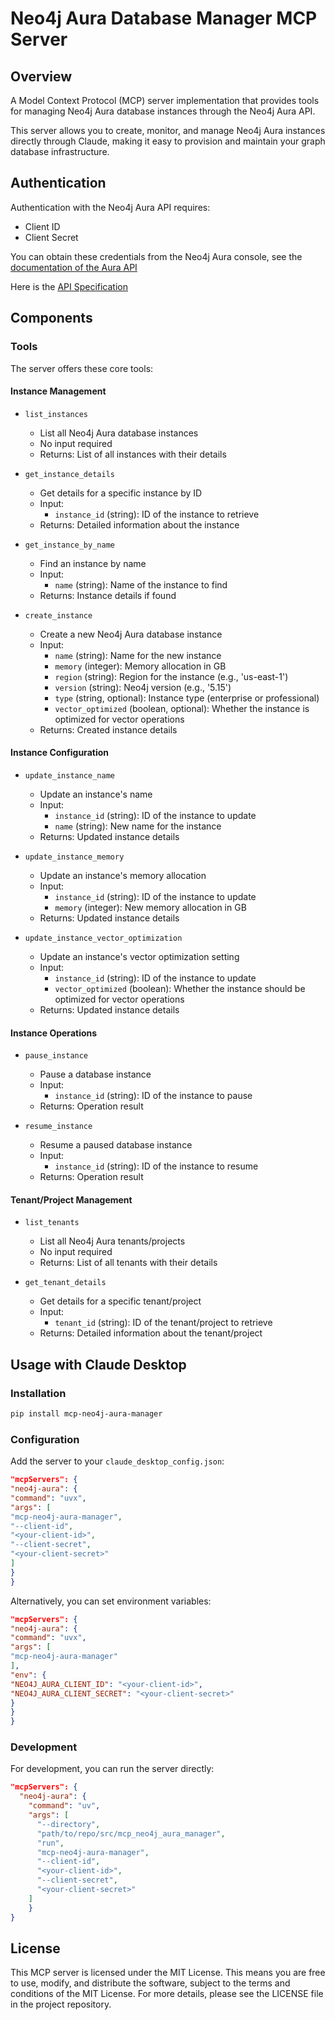 # Neo4j Aura Database Manager MCP Server

## Overview

A Model Context Protocol (MCP) server implementation that provides tools for managing Neo4j Aura database instances through the Neo4j Aura API.

This server allows you to create, monitor, and manage Neo4j Aura instances directly through Claude, making it easy to provision and maintain your graph database infrastructure.

## Authentication

Authentication with the Neo4j Aura API requires:
- Client ID
- Client Secret

You can obtain these credentials from the Neo4j Aura console, see the [documentation of the Aura API](https://neo4j.com/docs/aura/classic/platform/api/overview/)

Here is the [API Specification](https://neo4j.com/docs/aura/platform/api/specification/)

## Components

### Tools

The server offers these core tools:

#### Instance Management
- `list_instances`
  - List all Neo4j Aura database instances
  - No input required
  - Returns: List of all instances with their details

- `get_instance_details`
  - Get details for a specific instance by ID
  - Input:
    - `instance_id` (string): ID of the instance to retrieve
  - Returns: Detailed information about the instance

- `get_instance_by_name`
  - Find an instance by name
  - Input:
    - `name` (string): Name of the instance to find
  - Returns: Instance details if found

- `create_instance`
  - Create a new Neo4j Aura database instance
  - Input:
    - `name` (string): Name for the new instance
    - `memory` (integer): Memory allocation in GB
    - `region` (string): Region for the instance (e.g., 'us-east-1')
    - `version` (string): Neo4j version (e.g., '5.15')
    - `type` (string, optional): Instance type (enterprise or professional)
    - `vector_optimized` (boolean, optional): Whether the instance is optimized for vector operations
  - Returns: Created instance details

#### Instance Configuration
- `update_instance_name`
  - Update an instance's name
  - Input:
    - `instance_id` (string): ID of the instance to update
    - `name` (string): New name for the instance
  - Returns: Updated instance details

- `update_instance_memory`
  - Update an instance's memory allocation
  - Input:
    - `instance_id` (string): ID of the instance to update
    - `memory` (integer): New memory allocation in GB
  - Returns: Updated instance details

- `update_instance_vector_optimization`
  - Update an instance's vector optimization setting
  - Input:
    - `instance_id` (string): ID of the instance to update
    - `vector_optimized` (boolean): Whether the instance should be optimized for vector operations
  - Returns: Updated instance details

#### Instance Operations
- `pause_instance`
  - Pause a database instance
  - Input:
    - `instance_id` (string): ID of the instance to pause
  - Returns: Operation result

- `resume_instance`
  - Resume a paused database instance
  - Input:
    - `instance_id` (string): ID of the instance to resume
  - Returns: Operation result

#### Tenant/Project Management
- `list_tenants`
  - List all Neo4j Aura tenants/projects
  - No input required
  - Returns: List of all tenants with their details

- `get_tenant_details`
  - Get details for a specific tenant/project
  - Input:
    - `tenant_id` (string): ID of the tenant/project to retrieve
  - Returns: Detailed information about the tenant/project

## Usage with Claude Desktop

### Installation

```bash
pip install mcp-neo4j-aura-manager
```

### Configuration

Add the server to your `claude_desktop_config.json`:

```json
"mcpServers": {
"neo4j-aura": {
"command": "uvx",
"args": [
"mcp-neo4j-aura-manager",
"--client-id",
"<your-client-id>",
"--client-secret",
"<your-client-secret>"
]
}
}
```

Alternatively, you can set environment variables:

```json
"mcpServers": {
"neo4j-aura": {
"command": "uvx",
"args": [
"mcp-neo4j-aura-manager"
],
"env": {
"NEO4J_AURA_CLIENT_ID": "<your-client-id>",
"NEO4J_AURA_CLIENT_SECRET": "<your-client-secret>"
}
}
}
```
### Development

For development, you can run the server directly:

```json
"mcpServers": {
  "neo4j-aura": {
    "command": "uv",
    "args": [
      "--directory",
      "path/to/repo/src/mcp_neo4j_aura_manager",
      "run",
      "mcp-neo4j-aura-manager",
      "--client-id",
      "<your-client-id>",
      "--client-secret",
      "<your-client-secret>"
    ]
    }
}
```
## License

This MCP server is licensed under the MIT License. This means you are free to use, modify, and distribute the software, subject to the terms and conditions of the MIT License. For more details, please see the LICENSE file in the project repository.
